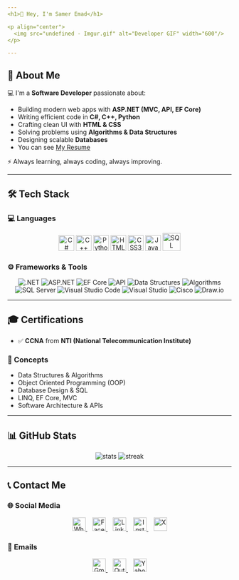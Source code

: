 ```yaml
---
<h1>👋 Hey, I'm Samer Emad</h1>

<p align="center">  
  <img src="undefined - Imgur.gif" alt="Developer GIF" width="600"/>  
</p>

---
```


## 🚀 About Me
💻 I'm a **Software Developer** passionate about:
- Building modern web apps with **ASP.NET (MVC, API, EF Core)**
- Writing efficient code in **C#, C++, Python**
- Crafting clean UI with **HTML & CSS**
- Solving problems using **Algorithms & Data Structures**
- Designing scalable **Databases**
- You can see [My Resume](https://drive.google.com/file/d/1itJLvfZem4j4Y4RzVoQ4og69JY05RiNi/view?usp=drive_link)


⚡ Always learning, always coding, always improving.

---

## 🛠️ Tech Stack  

### 💻 Languages  
<p align="center">
  <img src="https://cdn-icons-png.flaticon.com/512/6132/6132221.png" width="35" alt="C#"/>
  <img src="https://cdn-icons-png.flaticon.com/512/6132/6132222.png" width="35" alt="C++"/>
  <img src="https://cdn-icons-png.flaticon.com/512/5968/5968350.png" width="35" alt="Python"/>
  <img src="https://cdn-icons-png.flaticon.com/512/732/732212.png" width="35" alt="HTML5"/>
  <img src="https://cdn-icons-png.flaticon.com/512/732/732190.png" width="35" alt="CSS3"/>
  <img src="https://cdn-icons-png.flaticon.com/512/5968/5968292.png" width="35" alt="JavaScript"/>
  <img src="https://img.icons8.com/color/48/laYYF3dV0Iew/microsoft-sql-server.png" width="40" alt="SQL Server"/>
</p>

### ⚙️ Frameworks & Tools
<p align="center">

  <img src="https://img.shields.io/badge/.NET-512BD4?style=for-the-badge&logo=dotnet&logoColor=white" alt=".NET"/>
  <img src="https://img.shields.io/badge/ASP.NET-512BD4?style=for-the-badge&logo=dotnet&logoColor=white" alt="ASP.NET"/>
  <img src="https://img.shields.io/badge/Entity%20Framework%20Core-512BD4?style=for-the-badge&logo=dotnet&logoColor=white" alt="EF Core"/>
  <img src="https://img.shields.io/badge/API-005571?style=for-the-badge&logo=swagger&logoColor=white" alt="API"/>
  <img src="https://img.shields.io/badge/Data%20Structures-02569B?style=for-the-badge&logo=databricks&logoColor=white" alt="Data Structures"/>
  <img src="https://img.shields.io/badge/Algorithms-FF6F00?style=for-the-badge&logo=apachespark&logoColor=white" alt="Algorithms"/>
  <img src="https://img.shields.io/badge/SQL%20Server-CC2927?style=for-the-badge&logo=microsoftsqlserver&logoColor=white" alt="SQL Server"/>
  <img src="https://img.shields.io/badge/VS%20Code-007ACC?style=for-the-badge&logo=visualstudiocode&logoColor=white" alt="Visual Studio Code"/>
  <img src="https://img.shields.io/badge/Visual%20Studio-5C2D91?style=for-the-badge&logo=visualstudio&logoColor=white" alt="Visual Studio"/>
  <img src="https://img.shields.io/badge/Cisco-1BA0D7?style=for-the-badge&logo=cisco&logoColor=white" alt="Cisco"/>
  <img src="https://img.shields.io/badge/Draw.io-F08705?style=for-the-badge&logo=data:image/png;base64,iVBORw0KGgoAAAANSUhEUgAAABAAAAAQCAYAAAAf8/9hAAABGElEQVQ4jZWSsUoDQRCEv9fVwA+AWygrzBgh5eFHBXgDL8gLwD8BSwAvAD+w0ygRbJb3EnB3l+7s4rJzTGNznvy8CHyADfgAbfYC3sCGL0VfYBk1nY0JcSm5EBoTDtwic1VKoI2Nq6xvw6ECtICoyF6bFcwDYo4lf9U0iT4H4Ft0J0l5k2d9+Es6RxpkYd4sV4qniMldGmQ8COjF6DXwJo5tRFB+6bapCk1t8I7rDs+5CvtZ/4QzVG+GkB+vT4pOZJx6DBW4w1hQzG94GfA7qgeJEzYog+7jxRA2oVhLNNqDd+K6FDCsIZ6EXKz5V5GjJg9G6r0kkp4r8H8v5FHCXzHVnUAAAAASUVORK5CYII=" alt="Draw.io"/>
</p>

---

## 🎓 Certifications

- ✅ **CCNA** from **NTI (National Telecommunication Institute)**

### 📂 Concepts
- Data Structures & Algorithms  
- Object Oriented Programming (OOP)  
- Database Design & SQL  
- LINQ, EF Core, MVC  
- Software Architecture & APIs  

---

## 📊 GitHub Stats
<p align="center">
  <img src="https://github-readme-stats.vercel.app/api?username=Samer-Emad&show_icons=true&theme=tokyonight" alt="stats"/>
  <img src="https://github-readme-streak-stats.herokuapp.com/?user=Samer-Emad&theme=tokyonight" alt="streak"/>
</p>

---

## 📞 Contact Me  

### 🌐 Social Media
<p align="center">
  <a href="https://wa.me/201062227503">
    <img src="https://cdn-icons-png.flaticon.com/512/733/733585.png" width="30" alt="WhatsApp"/>
  </a>&nbsp;&nbsp;
  <a href="https://www.facebook.com/samer.emad.763112?mibextid=ZbWKwL">
    <img src="https://cdn-icons-png.flaticon.com/512/733/733547.png" width="30" alt="Facebook"/>
  </a>&nbsp;&nbsp;
  <a href="https://www.linkedin.com/in/samer-emad-se1112004">
    <img src="https://cdn-icons-png.flaticon.com/512/733/733561.png" width="30" alt="LinkedIn"/>
  </a>&nbsp;&nbsp;
  <a href="https://www.instagram.com/samer_zaki_1">
    <img src="https://cdn-icons-png.flaticon.com/512/733/733558.png" width="30" alt="Instagram"/>
  </a>&nbsp;&nbsp;
  <a href="https://x.com/Samer_Eamd">
    <img src="https://cdn-icons-png.flaticon.com/512/5968/5968958.png" width="30" alt="X"/>
  </a>
</p>

### 📧 Emails
<p align="center">
  <a href="mailto:sameremadwasfy1@gmail.com">
    <img src="https://cdn-icons-png.flaticon.com/512/281/281769.png" width="30" alt="Gmail"/>
  </a>&nbsp;&nbsp;
  <a href="mailto:sameremadwasfy1@outlook.com">
    <img src="https://cdn-icons-png.flaticon.com/512/732/732223.png" width="30" alt="Outlook"/>
  </a>&nbsp;&nbsp;
  <a href="mailto:sameremadwasfy@yahoo.com">
    <img src="https://cdn-icons-png.flaticon.com/512/3955/3955163.png" width="30" alt="Yahoo"/>
  </a>
</p>
